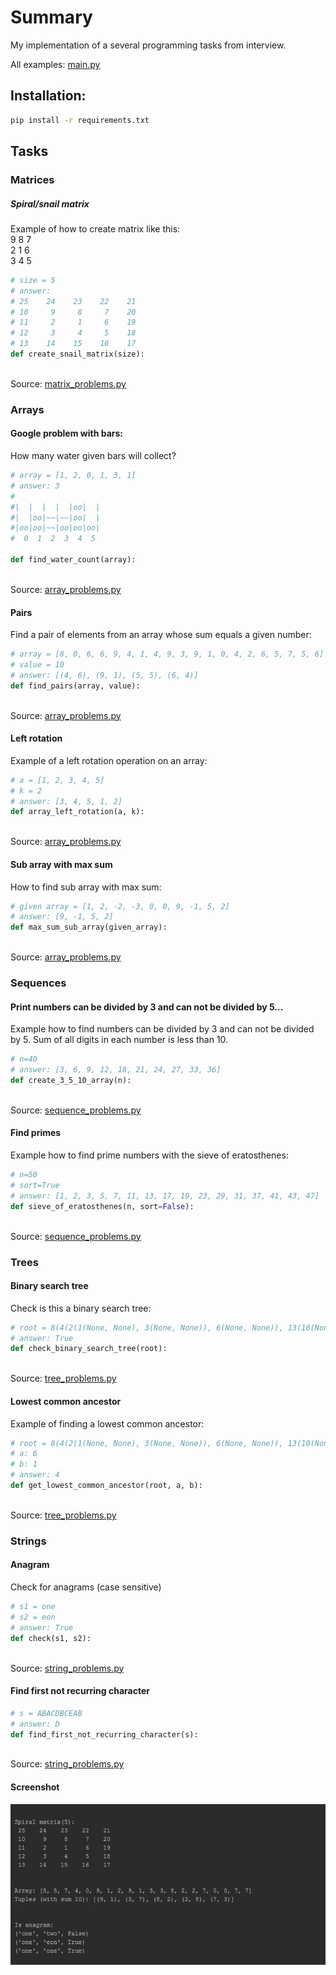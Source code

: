 # Summary
My implementation of a several programming tasks from interview.

All examples: [main.py](main.py)

## Installation:

```bash
pip install -r requirements.txt
```

## Tasks

### Matrices

##### Spiral/snail matrix

Example of how to create matrix like this: <br>
9 8 7 <br>
2 1 6 <br>
3 4 5 
```python
# size = 5
# answer:
# 25    24    23    22    21  
# 10     9     8     7    20  
# 11     2     1     6    19  
# 12     3     4     5    18  
# 13    14    15    16    17 
def create_snail_matrix(size):
```
<br>Source: [matrix_problems.py](data_structure/problem/matrix/matrix_problems.py)

### Arrays

#### Google problem with bars:

How many water given bars will collect?
```python
# array = [1, 2, 0, 1, 3, 1]
# answer: 3
#
#|  |  |  |  |oo|  |
#|  |oo|~~|~~|oo|  |
#|oo|oo|~~|oo|oo|oo|
#  0  1  2  3  4  5 

def find_water_count(array):
```
<br>Source: [array_problems.py](data_structure/problem/array/array_problems.py)

#### Pairs

Find a pair of elements from an array whose sum equals a given number:

```python
# array = [8, 0, 6, 6, 9, 4, 1, 4, 9, 3, 9, 1, 0, 4, 2, 6, 5, 7, 5, 6]
# value = 10
# answer: [(4, 6), (9, 1), (5, 5), (6, 4)]
def find_pairs(array, value):
```

<br>Source: [array_problems.py](data_structure/problem/array/array_problems.py)

#### Left rotation

Example of a left rotation operation on an array: 

```python
# a = [1, 2, 3, 4, 5]
# k = 2
# answer: [3, 4, 5, 1, 2]
def array_left_rotation(a, k):
```

<br>Source: [array_problems.py](data_structure/problem/array/array_problems.py)

#### Sub array with max sum

How to find sub array with max sum: 

```python
# given array = [1, 2, -2, -3, 0, 0, 9, -1, 5, 2]
# answer: [9, -1, 5, 2]
def max_sum_sub_array(given_array):
```

<br>Source: [array_problems.py](data_structure/problem/array/array_problems.py)

### Sequences
#### Print numbers can be divided by 3 and can not be divided by 5...

Example how to find numbers can be divided by 3 and can not be divided by 5.
Sum of all digits in each number is less than 10.


```python
# n=40
# answer: [3, 6, 9, 12, 18, 21, 24, 27, 33, 36]
def create_3_5_10_array(n):
```

<br>Source: [sequence_problems.py](data_structure/problem/sequence/sequence_problems.py)

#### Find primes

Example how to find prime numbers with the sieve of eratosthenes:

```python
# n=50
# sort=True
# answer: [1, 2, 3, 5, 7, 11, 13, 17, 19, 23, 29, 31, 37, 41, 43, 47]
def sieve_of_eratosthenes(n, sort=False):
```
<br>Source: [sequence_problems.py](data_structure/problem/sequence/sequence_problems.py)


### Trees
#### Binary search tree

Check is this a binary search tree:

```python
# root = 8(4(2(1(None, None), 3(None, None)), 6(None, None)), 13(10(None, None), 14(None, None)))
# answer: True
def check_binary_search_tree(root):
```
<br>Source: [tree_problems.py](data_structure/problem/tree/tree_problems.py)

#### Lowest common ancestor

Example of finding a lowest common ancestor:

```python
# root = 8(4(2(1(None, None), 3(None, None)), 6(None, None)), 13(10(None, None), 14(None, None)))
# a: 6
# b: 1
# answer: 4
def get_lowest_common_ancestor(root, a, b):
```

<br>Source: [tree_problems.py](data_structure/problem/tree/tree_problems.py)


### Strings
#### Anagram

Check for anagrams (case sensitive)

```python
# s1 = one
# s2 = eon
# answer: True
def check(s1, s2):
```

<br>Source: [string_problems.py](data_structure/problem/string/string_problems.py)

#### Find first not recurring character

```python
# s = ABACDBCEAB
# answer: D
def find_first_not_recurring_character(s):
```

<br>Source: [string_problems.py](data_structure/problem/string/string_problems.py)

#### Screenshot

![screenshot](screenshot.jpg)
